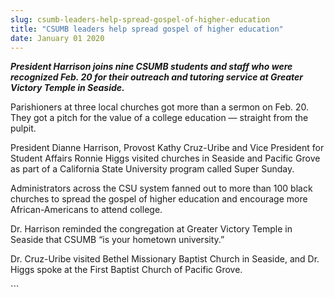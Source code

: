 ```yaml
---
slug: csumb-leaders-help-spread-gospel-of-higher-education
title: "CSUMB leaders help spread gospel of higher education"
date: January 01 2020
---
```


 
<p>
  <strong
    ><em
      >President Harrison joins nine CSUMB students and staff who were
      recognized Feb. 20 for their outreach and tutoring service at Greater
      Victory Temple in Seaside.</em
    ></strong
  >
</p>
<p>
  Parishioners at three local churches got more than a sermon on Feb. 20. They
  got a pitch for the value of a college education — straight from the pulpit.
</p>
<p>
  President Dianne Harrison, Provost Kathy Cruz-Uribe and Vice President for
  Student Affairs Ronnie Higgs visited churches in Seaside and Pacific Grove as
  part of a California State University program called Super Sunday.
</p>
<p>
  Administrators across the CSU system fanned out to more than 100 black
  churches to spread the gospel of higher education and encourage more
  African-Americans to attend college.
</p>
<p>
  Dr. Harrison reminded the congregation at Greater Victory Temple in Seaside
  that CSUMB “is your hometown university.”
</p>
<p>
  Dr. Cruz-Uribe visited Bethel Missionary Baptist Church in Seaside, and Dr.
  Higgs spoke at the First Baptist Church of Pacific Grove.
</p>
```
